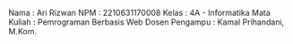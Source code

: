 Nama : Ari Rizwan
NPM : 2210631170008
Kelas : 4A - Informatika
Mata Kuliah : Pemrograman Berbasis Web
Dosen Pengampu : Kamal Prihandani, M.Kom.